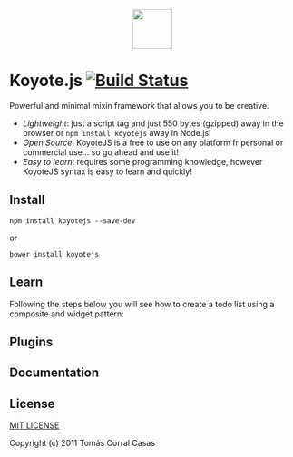 <p align="center"><a href="#" target="_blank"><img width="70"src="https://raw.githubusercontent.com/fer/Koyote.js/website/imgs/koyote.png"></a></p>

# Koyote.js [![Build Status](https://drone.io/github.com/fer/koyote.js/status.png)](https://drone.io/github.com/fer/koyote.js/latest)

Powerful and minimal mixin framework that allows you to be creative.

- *Lightweight*: just a script tag and just 550 bytes (gzipped) away in the browser or ```npm install koyotejs``` away in Node.js!
- *Open Source*: KoyoteJS is a free to use on any platform fr personal or commercial use... so go ahead and use it!
- *Easy to learn*: requires some programming knowledge, however KoyoteJS syntax is easy to learn and quickly!

## Install

```
npm install koyotejs --save-dev
```

or

```
bower install koyotejs
```

## Learn

Following the steps below you will see how to create a todo list using a composite and widget pattern:

## Plugins

## Documentation

## License

[MIT LICENSE](http://opensource.org/licenses/MIT)

Copyright (c) 2011 Tomás Corral Casas
